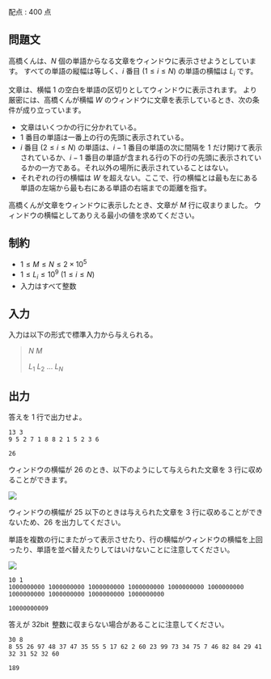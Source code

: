 配点 : $400$ 点

## 問題文

高橋くんは、$N$ 個の単語からなる文章をウィンドウに表示させようとしています。
すべての単語の縦幅は等しく、$i$ 番目 $(1\leq i\leq N)$ の単語の横幅は $L _ i$ です。

文章は、横幅 $1$ の空白を単語の区切りとしてウィンドウに表示されます。
より厳密には、高橋くんが横幅 $W$ のウィンドウに文章を表示しているとき、次の条件が成り立っています。

- 文章はいくつかの行に分かれている。
- $1$ 番目の単語は一番上の行の先頭に表示されている。
- $i$ 番目 $(2\leq i\leq N)$ の単語は、$i-1$ 番目の単語の次に間隔を $1$ だけ開けて表示されているか、$i-1$ 番目の単語が含まれる行の下の行の先頭に表示されているかの一方である。それ以外の場所に表示されていることはない。
- それぞれの行の横幅は $W$ を超えない。ここで、行の横幅とは最も左にある単語の左端から最も右にある単語の右端までの距離を指す。

高橋くんが文章をウィンドウに表示したとき、文章が $M$ 行に収まりました。
ウィンドウの横幅としてありえる最小の値を求めてください。

## 制約

- $1\leq M\leq N\leq2\times10 ^ 5$
- $1\leq L _ i\leq10^9\ (1\leq i\leq N)$
- 入力はすべて整数

## 入力

入力は以下の形式で標準入力から与えられる。

> $N$ $M$
> 
> $L _ 1$ $L _ 2$ $\ldots$ $L _ N$

## 出力

答えを $1$ 行で出力せよ。

```input1
13 3
9 5 2 7 1 8 8 2 1 5 2 3 6
```

```output1
26
```

ウィンドウの横幅が $26$ のとき、以下のようにして与えられた文章を $3$ 行に収めることができます。

![](https://img.atcoder.jp/abc319/710c42acf58eacf40178e28a0a0b3a2c.png)

ウィンドウの横幅が $25$ 以下のときは与えられた文章を $3$ 行に収めることができないため、$26$ を出力してください。

単語を複数の行にまたがって表示させたり、行の横幅がウィンドウの横幅を上回ったり、単語を並べ替えたりしてはいけないことに注意してください。

![](https://img.atcoder.jp/abc319/ed3aac3d0c0eb00c5663aa6a95023b33.png)

```input2
10 1
1000000000 1000000000 1000000000 1000000000 1000000000 1000000000 1000000000 1000000000 1000000000 1000000000
```

```output2
10000000009
```

答えが $32\operatorname{bit}$ 整数に収まらない場合があることに注意してください。

```input3
30 8
8 55 26 97 48 37 47 35 55 5 17 62 2 60 23 99 73 34 75 7 46 82 84 29 41 32 31 52 32 60
```

```output3
189
```